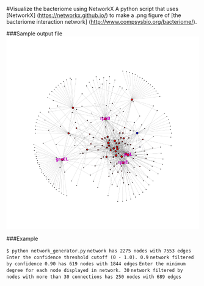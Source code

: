 #Visualize the bacteriome using NetworkX
A python script that uses [NetworkX] (https://networkx.github.io/) to make a .png figure of [the bacteriome interaction network] (http://www.compsysbio.org/bacteriome/).

###Sample output file
![output file](/output.png)

###Example


`$ python network_generator.py`
`network has 2275 nodes with 7553 edges`
`Enter the confidence threshold cutoff (0 - 1.0). 0.9`
`network filtered by confidence 0.90 has 619 nodes with 1844 edges`
`Enter the minimum degree for each node displayed in network. 30`
`network filtered by nodes with more than 30 connections has 250 nodes with 689 edges`